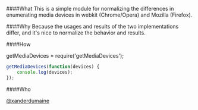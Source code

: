 ####What
This is a simple module for normalizing the differences in enumerating media devices in webkit (Chrome/Opera) and Mozilla (Firefox).

####Why
Because the usages and results of the two implementations differ, and it's nice to normalize the behavior and results.

####How

getMediaDevices = require('getMediaDevices');

```javascript
getMediaDevices(function(devices) {
    console.log(devices);
});
```

####Who

[@xanderdumaine](https://twitter.com/xanderdumaine)
